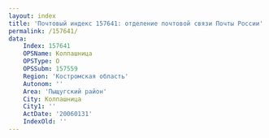 ```yaml
---
layout: index
title: 'Почтовый индекс 157641: отделение почтовой связи Почты России'
permalink: /157641/
data:
    Index: 157641
    OPSName: Колпашница
    OPSType: О
    OPSSubm: 157559
    Region: 'Костромская область'
    Autonom: ''
    Area: 'Пыщугский район'
    City: Колпашница
    City1: ''
    ActDate: '20060131'
    IndexOld: ''
---
```

